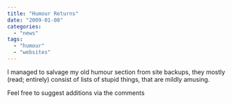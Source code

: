 ```yaml
---
title: "Humour Returns"
date: "2009-01-08"
categories: 
  - "news"
tags: 
  - "humour"
  - "websites"
---
```


I managed to salvage my old humour section from site backups, they mostly (read; entirely) consist of lists of stupid things, that are mildly amusing.

Feel free to suggest additions via the comments
